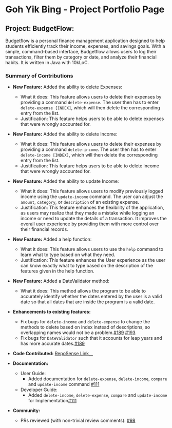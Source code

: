 # Goh Yik Bing - Project Portfolio Page

## Project: BudgetFlow:
Budgetflow is a personal finance management application designed to help students efficiently track their income,
expenses, and savings goals. With a simple, command-based interface, Budgetflow allows users to log their transactions,
filter them by category or date, and analyze their financial habits. It is written in Java with 10kLoC.

### Summary of Contributions
* __New Feature:__ Added the ability to delete Expenses:
  * What it does: This feature allows users to delete their expenses by providing a command `delete-expense`. The user 
  then has to enter `delete-expense [INDEX]`, which will then delete the corresponding entry from the list.
  * Justification: This feature helps users to be able to delete expenses that were wrongly accounted for.

* __New Feature:__ Added the ability to delete Income:
    * What it does: This feature allows users to delete their expenses by providing a command `delete-income`. The user
      then has to enter `delete-income [INDEX]`, which will then delete the corresponding entry from the list.
    * Justification: This feature helps users to be able to delete income that were wrongly accounted for.

* __New Feature:__ Added the ability to update Income:
  * What it does: This feature allows users to modify previously logged income using the `update-income` command.
  The user can adjust the `amount`, `category`, or `description` of an existing expense.
  * Justification: This feature enhances the flexibility of the application, as users may realize that they made a
  mistake while logging an income or need to update the details of a transaction. It improves the overall user
  experience by providing them with more control over their financial records.

* __New Feature:__ Added a help function:
  * What it does: This feature allows users to use the `help` command to learn what to type based on what they need.
  * Justification: This feature enhances the User experience as the user can know exactly what to type based on
  the description of the features given in the help function. 

* __New Feature:__ Added a DateValidator method:
    * What it does: This method allows the program to be able to accurately identify whether the dates entered by the
      user is a valid date so that all dates that are inside the program is a valid date.

* __Enhancements to existing features:__
  * Fix bugs for `delete-income` and `delete-expense` to change the methods to delete based on index 
  instead of descriptions, so overlapping names would not be a problem.[#189](https://github.com/AY2425S2-CS2113-T11a-1/tp/pull/189) [#193](https://github.com/AY2425S2-CS2113-T11a-1/tp/pull/193)
  * Fix bugs for `DateValidator` such that it accounts for leap years and has more accurate dates.[#189](https://github.com/AY2425S2-CS2113-T11a-1/tp/pull/189)

* __Code Contributed:__ [RepoSense Link](https://nus-cs2113-ay2425s2.github.io/tp-dashboard/?search=&sort=groupTitle&sortWithin=title&timeframe=commit&mergegroup=&groupSelect=groupByRepos&breakdown=true&checkedFileTypes=docs~functional-code~test-code~other&since=2025-02-21)__

* __Documentation:__
    * User Guide:
      * Added documentation for `delete-expense`, `delete-income`, `compare` and `update-income` command [#111](https://github.com/AY2425S2-CS2113-T11a-1/tp/pull/111)
    * Developer Guide:
      * Added `delete-income`, `delete-expense`, `compare` and `update-income` for Implementation[#111](https://github.com/AY2425S2-CS2113-T11a-1/tp/pull/111)
* __Community:__
    * PRs reviewed (with non-trivial review comments): [#98](https://github.com/AY2425S2-CS2113-T11a-1/tp/pull/98)